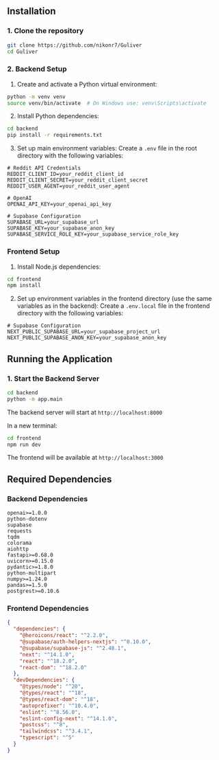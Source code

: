 ## Installation

### 1. Clone the repository
```bash
git clone https://github.com/nikonr7/Guliver
cd Guliver
```

### 2. Backend Setup

1. Create and activate a Python virtual environment:
```bash
python -m venv venv
source venv/bin/activate  # On Windows use: venv\Scripts\activate
```

2. Install Python dependencies:
```bash
cd backend
pip install -r requirements.txt
```

3. Set up  main environment variables:
   Create a `.env` file in the root directory with the following variables:
```env
# Reddit API Credentials
REDDIT_CLIENT_ID=your_reddit_client_id
REDDIT_CLIENT_SECRET=your_reddit_client_secret
REDDIT_USER_AGENT=your_reddit_user_agent

# OpenAI
OPENAI_API_KEY=your_openai_api_key

# Supabase Configuration
SUPABASE_URL=your_supabase_url
SUPABASE_KEY=your_supabase_anon_key
SUPABASE_SERVICE_ROLE_KEY=your_supabase_service_role_key
```


### Frontend Setup

1. Install Node.js dependencies:
```bash
cd frontend
npm install
```

2. Set up environment variables in the frontend directory (use the same variables as in the backend):
   Create a `.env.local` file in the frontend directory with the following variables:
```env
# Supabase Configuration
NEXT_PUBLIC_SUPABASE_URL=your_supabase_project_url
NEXT_PUBLIC_SUPABASE_ANON_KEY=your_supabase_anon_key
```

## Running the Application

### 1. Start the Backend Server

```bash
cd backend
python -m app.main
```
The backend server will start at `http://localhost:8000`


In a new terminal:
```bash
cd frontend
npm run dev
```
The frontend will be available at `http://localhost:3000`

## Required Dependencies

### Backend Dependencies
```
openai>=1.0.0
python-dotenv
supabase
requests
tqdm
colorama
aiohttp
fastapi>=0.68.0
uvicorn>=0.15.0
pydantic>=1.8.0
python-multipart
numpy>=1.24.0
pandas>=1.5.0
postgrest>=0.10.6
```

### Frontend Dependencies
```json
{
  "dependencies": {
    "@heroicons/react": "^2.2.0",
    "@supabase/auth-helpers-nextjs": "^0.10.0",
    "@supabase/supabase-js": "^2.48.1",
    "next": "^14.1.0",
    "react": "^18.2.0",
    "react-dom": "^18.2.0"
  },
  "devDependencies": {
    "@types/node": "^20",
    "@types/react": "^18",
    "@types/react-dom": "^18",
    "autoprefixer": "^10.4.0",
    "eslint": "^8.56.0",
    "eslint-config-next": "^14.1.0",
    "postcss": "^8",
    "tailwindcss": "^3.4.1",
    "typescript": "^5"
  }
}
```